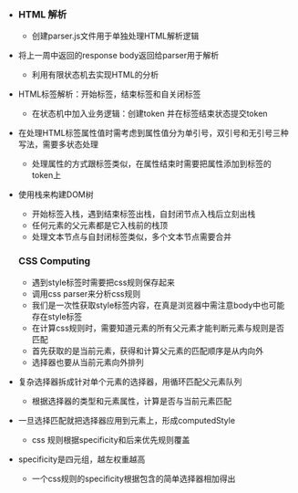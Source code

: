 - ### HTML 解析

  - 创建parser.js文件用于单独处理HTML解析逻辑
- 将上一周中返回的response body返回给parser用于解析
  - 利用有限状态机去实现HTML的分析
- HTML标签解析：开始标签，结束标签和自关闭标签
  - 在状态机中加入业务逻辑：创建token 并在标签结束状态提交token
- 在处理HTML标签属性值时需考虑到属性值分为单引号，双引号和无引号三种写法，需要多状态处理
  - 处理属性的方式跟标签类似，在属性结束时需要把属性添加到标签的token上
- 使用栈来构建DOM树
  - 开始标签入栈，遇到结束标签出栈，自封闭节点入栈后立刻出栈
  - 任何元素的父元素都是它入栈前的栈顶
  - 处理文本节点与自封闭标签类似，多个文本节点需要合并
  
  ### CSS Computing
  
  -  遇到style标签时需要把css规则保存起来
  - 调用css parser来分析css规则
  - 我们是一次性获取style标签内容，在真是浏览器中需注意body中也可能存在style标签
  - 在计算css规则时，需要知道元素的所有父元素才能判断元素与规则是否匹配
  - 首先获取的是当前元素，获得和计算父元素的匹配顺序是从内向外
  - 选择器也要从当前元素向外排列
- 复杂选择器拆成针对单个元素的选择器，用循环匹配父元素队列
  - 根据选择器的类型和元素属性，计算是否与当前元素匹配
- 一旦选择匹配就把选择器应用到元素上，形成computedStyle
  - css 规则根据specificity和后来优先规则覆盖
- specificity是四元组，越左权重越高
  - 一个css规则的specificity根据包含的简单选择器相加得出
